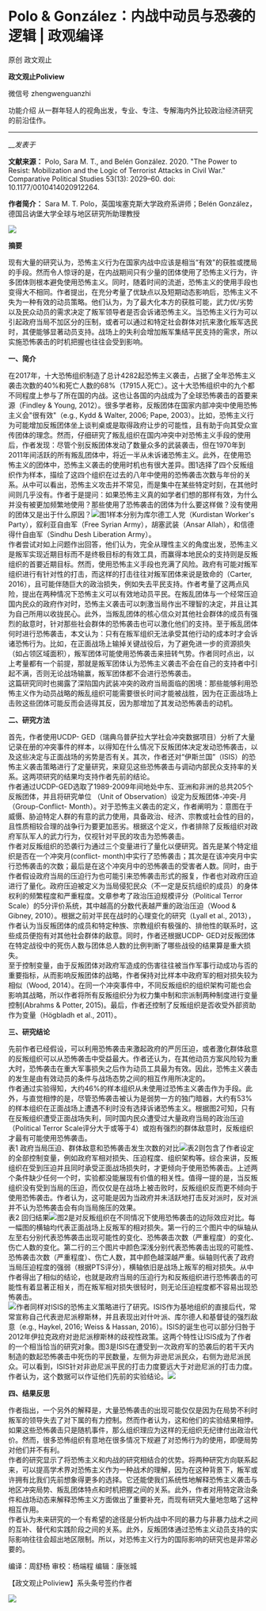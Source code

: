 

#  Polo & González：内战中动员与恐袭的逻辑 | 政观编译

原创 政文观止 

**政文观止Poliview** 

微信号 zhengwenguanzhi

功能介绍 从一群年轻人的视角出发，专业、专注、专解海内外比较政治经济研究的前沿佳作。

____

___发表于_


**文献来源：** Polo, Sara M. T., and Belén González. 2020. "The Power to Resist:
Mobilization and the Logic of Terrorist Attacks in Civil War." Comparative
Political Studies 53(13): 2029–60. doi: 10.1177/0010414020912264.

  

 **作者简介：** Sara M. T. Polo，英国埃塞克斯大学政府系讲师；Belén González，德国吕讷堡大学全球与地区研究所助理教授

![](/images/259/2.png)  
  

  

  

  

 **摘要**

  
现有大量的研究认为，恐怖主义行为在国家内战中应该是相当“有效"的获胜或搅局的手段。然而令人惊讶的是，在内战期间只有少量的团体使用了恐怖主义行为，许多团体则根本避免使用恐怖主义。同时，随着时间的流逝，恐怖主义的使用手段也变得大不相同。作者提出，在充分考量了优缺点以及短期动态影响后，恐怖主义不失为一种有效的动员策略。他们认为，为了最大化本方的获胜可能，武力优/劣势以及民众动员的需求决定了叛军领导者是否会诉诸恐怖主义。当恐怖主义行为可以引起政府当局不加区分的压制，或者可以通过和特定社会群体对抗来激化叛军选民时，其便能够显著动员支持。战场上的失利会增加叛军集结平民支持的需求，所以实施恐怖袭击的时机把握也往往会受到影响。  
  

 **一、简介**

  
在2017年，十大恐怖组织制造了总计4282起恐怖主义袭击，占据了全年恐怖主义袭击次数的40%和死亡人数的68%（17915人死亡）。这十大恐怖组织中的九个都不同程度上参与了所在国的内战。这也让各国的内战成为了全球恐怖袭击的首要来源（Findley
& Young, 2012）。很多学者称，反叛团体在国家内部冲突中使用恐怖主义会"很有效"（e.g., Kydd & Walter, 2006; Pape,
2003）。比如，恐怖主义行为可能增加反叛团体坐上谈判桌或是取得政府让步的可能性，且有助于向其受众宣传团体的理念。然而，仔细研究了叛乱组织在国内冲突中对恐怖主义手段的使用后，作者发现：尽管个别反叛团体发动了数量众多的武装袭击，但在1970年到2011年间活跃的所有叛乱团体中，将近一半从未诉诸恐怖主义。此外，在使用恐怖主义的团体中，恐怖主义袭击的使用时机也有很大差异。图1选择了四个反叛组织作为样本，描绘了这四个组织在过去的八年中使用的恐怖袭击次数与年份的关系。从中可以看出，恐怖主义攻击并不常见，而是集中在某些特定时刻，在其他时间则几乎没有。作者于是提问：如果恐怖主义真的如学者们想的那样有效，为什么并没有被更加频繁地使用？那些使用了恐怖袭击的团体为什么要这样做？没有使用的团体又是出于什么原因？![](/images/259/3.png)图1样本分别为库尔德工人党（Kurdistan
Worker's Party），叙利亚自由军（Free Syrian Army），胡塞武装（Ansar Allah），和信德得什自由军（Sindhu
Desh Liberation Army）。  
作者尝试对如上问题作出回答，他们认为，完全从理性主义的角度出发，恐怖主义是叛军实现近期目标而不是终极目标的有效工具，而赢得本地民众的支持则是反叛组织的首要近期目标。然而，使用恐怖主义手段也充满了风险。政府有可能对叛军组织进行有针对性的打击，而这样的打击往往对叛军团体来说是致命的（Carter,
2016），且可能伴随巨大的政治损失，例如失去平民支持。作者考量了这两点风险，提出在两种情况下恐怖主义可以有效地动员平民。在叛乱团体与一个经常压迫国内民众的政府作对时，恐怖主义袭击可以刺激当局作出不理智的决定，并且让其为自己所用以收拢民心。此外，当叛乱团体的核心信众对其他社会群体的成员有强烈的敌意时，针对那些社会群体的恐怖袭击也可以激化他们的支持。至于叛乱团体何时进行恐怖袭击，本文认为：只有在叛军组织无法承受其他行动的成本时才会诉诸恐怖行为。比如，在正面战场上输掉关键战役后，为了避免进一步的资源损失（如占领区域面积），叛军团体可能使用恐怖袭击来扭转气势。作者同时点出，以上考量都有一个前提，那就是叛军团体认为恐怖主义袭击不会在自己的支持者中引起不满，否则无论战场输赢，叛军团体都不会进行恐怖袭击。  
这篇研究同时也揭露了深陷国内武装冲突的政府当局面临的困境：那些能够利用恐怖主义作为动员战略的叛乱组织可能需要很长时间才能被战胜，因为在正面战场上击败这些团体可能反而会适得其反，因为那增加了其发动恐怖袭击的动机。  
  

 **二、研究方法**

  
首先，作者使用UCDP-
GED（瑞典乌普萨拉大学社会冲突数据项目）分析了大量记录在册的冲突事件的样本，以得知在什么情况下反叛团体决定发动恐怖袭击，以及这些决定与正面战场的劣势是否有关。其次，作者还对“伊斯兰国”（ISIS）的恐怖主义袭击策略进行了定量研究，来窥见这些恐怖袭击与调动内部民众支持率的关系。这两项研究的结果均支持作者先前的结论。  
作者通过UCDP-GED选取了1989-2009年间地处中东、亚洲和非洲的总共205个反叛团体，并且将研究单位 （Unit of
Observation）设定为反叛团体-冲突-月 （Group-Conflict-
Month）。对于恐怖主义袭击的定义，作者阐明为：意图在于威慑、胁迫特定人群的有意的武力使用，具备政治、经济、宗教或社会性的目的，且性质相较合理的战争行为要更加恶劣。根据这个定义，作者排除了反叛组织对政府军队军人的武力行为，仅视针对平民的攻击为恐怖袭击。  
作者对反叛组织的恐袭行为通过三个变量进行了量化以便研究。首先是某个特定组织是否在一个冲突月(conflict-
month)中实行了恐怖袭击；其次是在该冲突月中实行恐怖袭击的次数；最后是在这个冲突月中的恐怖袭击的受害者人数。同时，由于作者假设政府当局的压迫行为也可能引来恐怖袭击形式的报复，作者也对政府压迫进行了量化。政府压迫被定义为当局侵犯民众（不一定是反抗组织的成员）的身体权利的频繁程度和严重程度。文章参考了政治压迫规模评分（Political
Terror Scale）的5分评价系统，其中越高的分数代表越严重的政治压迫（Wood & Gibney,
2010）。根据之前对平民在战时的心理变化的研究（Lyall et al.,
2013），作者认为当反叛团体的成员和特定种族、宗教组织有极强的、排他性的联系时，这些成员便抱有对其他社会群体的敌意。同时，作者还根据UCDP-
GED对反叛团体在特定战役中的死伤人数与团体总人数的比例判断了哪些战役的结果算是重大损失。  
至于控制变量，由于反叛团体对政府军造成的伤害往往被当作军事行动成功与否的重要指标，从而影响反叛团体的战略，作者保持对比样本中政府军的相对损失较为相似（Wood,
2014）。在同一个冲突事件中，不同反叛组织的组织架构可能也会影响其战略，所以作者将所有反叛组织分为权力集中制和宗派制两种制度进行变量控制(Abrahms
& Potter, 2015)。最后，作者还控制了反叛组织是否收受外部资助作为变量（Högbladh et al., 2011）。  
  

 **三、研究结论**

  
先前作者已经假设，可以利用恐怖袭击来激起政府的严厉压迫，或者激化群体敌意的反叛组织可以从恐怖袭击中受益最大。作者还认为，在其他动员方案风险较为重大时，恐怖袭击在重大军事损失之后作为动员工具最为有效。因此，恐怖主义袭击的发生是由有效动员的条件与战场态势之间的相互作用所决定的。  
作者通过实验得知，大约46%的样本组织从未使用过恐怖主义袭击作为手段。此外，与直觉相悖的是，尽管恐怖袭击被认为是弱势一方的独门暗器，大约有53%的样本组织在正面战场上遭遇不利时没有选择诉诸恐怖主义。根据图2可知，只有在反叛组织遭受正面战场失利，同时国内民众遭受过大量政府当局的政治压迫（Political
Terror Scale评分大于或等于4）或抱有强烈的群体敌意时，反叛组织才最有可能使用恐怖袭击。  
表1
政府当局压迫、群体敌意和恐怖袭击发生次数的对比![](/images/259/4.jpeg)表2则包含了作者设定的全部控制变量，例如政府军相对损失、压迫程度、组织架构等。综合来讲，反叛组织在受到压迫并且同时承受正面战场损失时，才更倾向于使用恐怖袭击。上述两个条件缺少任何一个时，实验都没能展现有价值的相关性。值得一提的是，当反叛组织没有受到当局的压迫，而仅仅是在战场上被击败时，反叛组织反而更不倾向于使用恐怖袭击。作者认为，这可能是因为当政府并未活跃地打击反对派时，反对派并不认为恐怖袭击会有向当局施压的效果。  
表2
回归结果![](/images/259/5.jpeg)图2是对反叛组织在不同情况下使用恐怖袭击的边际效应对比。每一幅图的横轴均代表正面战场上反叛军的相对损失。第一行的三个图片中的纵轴从左至右分别代表恐怖袭击出现可能性的变化、恐怖袭击次数（严重程度）的变化、伤亡人数的变化。第二行的三个图片中颜色深浅分别代表恐怖袭击出现的可能性、恐怖袭击次数（严重程度）、伤亡人数，其中颜色越深越严重。纵轴则代表了政府当局压迫程度的强弱（根据PTS评分），横轴依旧是战场上叛军的相对损失。从中作者得出了相似的结论，也就是政府当局的压迫行为和反叛组织进行恐怖袭击的可能性有着显著正相关，而在叛军相对损失很轻时，则无论压迫程度都不容易出现恐怖袭击。  
![](/images/259/6.png)作者同样对ISIS的恐怖主义策略进行了研究。ISIS作为基地组织的直接后代，常常宣称自己代表逊尼派穆斯林，并且表现出对什叶派、库尔德人和基督徒的强烈敌意（e.g.,
Haykel, 2016; Weiss & Hassan,
2016）。ISIS的诞生也可以部分归咎于2012年伊拉克政府对逊尼派穆斯林的歧视性政策。这两个特性让ISIS成为了作者的一个相当恰当的研究对象。图3是ISIS在遭受到一次政府军的恐袭后的若干天内制造的数起恐怖袭击中死伤的平民数量，左侧为非逊尼派民众，右侧为逊尼派民众。可以看到，ISIS针对非逊尼派平民的打击力度要远大于对逊尼派的打击力度。作者认为，这个数据可以作证他们先前的实验结论。![](/images/259/7.png)  
  

 **四、结果反思**

  
作者指出，一个另外的解释是，大量恐怖袭击的出现可能仅仅是因为在局势不利时叛军的领导失去了对下属的有力控制。然而作者认为，这和他们的实验结果相悖。如果这些恐怖袭击只是随机事件，那么组织理应为这样的无组织无纪律付出政治代价。然而，很多恐怖组织有意地在很多情况下规避了对恐怖行为的使用，即便局势对他们并不有利。  
作者的研究显示了将恐怖主义和内战的研究相结合的优势。将两种研究方向联系起来，可以提高学术界对恐怖主义作为一种战术的理解，因为在这种背景下，叛军或许拥有比我们先前想象得更多的选择。它还能使我们系统性地解释恐怖主义袭击与地区冲突局势、叛乱团体特点和时机把握之间的关系。此外，作者对用特定政治条件和战场动态来解释恐怖主义方面做出了重要补充，而现有研究大量地忽略了这种相互作用。  
作者认为未来研究的一个有希望的途径是分析内战中不同的暴力与非暴力战术之间的互补、替代和实践阶段之间的关系。此外，反叛团体通过恐怖主义动员支持的实际影响往往会超出地区限制。所以，对恐怖主义行为的国际影响的研究也是非常必要的。

  

编译：周舒杨 审校：杨端程 编辑：康张城

【政文观止Poliview】系头条号签约作者

  

![](/images/259/8.jpeg)

  

